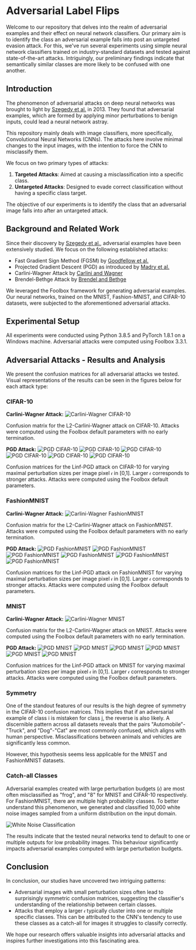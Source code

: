 # Adversarial Label Flips

Welcome to our repository that delves into the realm of adversarial examples and their effect on neural network classifiers. Our primary aim is to identify the class an adversarial example falls into post an untargeted evasion attack. For this, we've run several experiments using simple neural network classifiers trained on industry-standard datasets and tested against state-of-the-art attacks. Intriguingly, our preliminary findings indicate that semantically similar classes are more likely to be confused with one another.

## Introduction

The phenomenon of adversarial attacks on deep neural networks was brought to light by [Szegedy et al.](https://arxiv.org/abs/1312.6199) in 2013. They found that adversarial examples, which are formed by applying minor perturbations to benign inputs, could lead a neural network astray.

This repository mainly deals with image classifiers, more specifically, Convolutional Neural Networks (CNNs). The attacks here involve minimal changes to the input images, with the intention to force the CNN to misclassify them.

We focus on two primary types of attacks:

1. **Targeted Attacks**: Aimed at causing a misclassification into a specific class.
2. **Untargeted Attacks**: Designed to evade correct classification without having a specific class target.

The objective of our experiments is to identify the class that an adversarial image falls into after an untargeted attack.

## Background and Related Work

Since their discovery by [Szegedy et al.](https://arxiv.org/abs/1312.6199), adversarial examples have been extensively studied. We focus on the following established attacks:

- Fast Gradient Sign Method (FGSM) by [Goodfellow et al.](https://arxiv.org/abs/1412.6572)
- Projected Gradient Descent (PGD) as introduced by [Madry et al.](https://arxiv.org/abs/1706.06083)
- Carlini-Wagner Attack by [Carlini and Wagner](https://arxiv.org/abs/1608.04644)
- Brendel-Bethge Attack by [Brendel and Bethge](https://arxiv.org/abs/1910.09338)

We leveraged the Foolbox framework for generating adversarial examples. Our neural networks, trained on the MNIST, Fashion-MNIST, and CIFAR-10 datasets, were subjected to the aforementioned adversarial attacks.

## Experimental Setup

All experiments were conducted using Python 3.8.5 and PyTorch 1.8.1 on a Windows machine. Adversarial attacks were computed using Foolbox 3.3.1.

## Adversarial Attacks - Results and Analysis

We present the confusion matrices for all adversarial attacks we tested. Visual representations of the results can be seen in the figures below for each attack type:

### CIFAR-10

**Carlini-Wagner Attack:**
![Carlini-Wagner CIFAR-10](./code/results/CIFAR-10/figures/L2CarliniWagnerAttack.png)

Confusion matrix for the L2-Carlini-Wagner attack on CIFAR-10. Attacks were computed using the Foolbox default parameters with no early termination.

**PGD Attack:**
![PGD CIFAR-10](./code/results/CIFAR-10/figures/LinfPGD,epsilon=0.01.png) 
![PGD CIFAR-10](./code/results/CIFAR-10/figures/LinfPGD,epsilon=0.02.png)
![PGD CIFAR-10](./code/results/CIFAR-10/figures/LinfPGD,epsilon=0.05.png)
![PGD CIFAR-10](./code/results/CIFAR-10/figures/LinfPGD,epsilon=0.1.png)
![PGD CIFAR-10](./code/results/CIFAR-10/figures/LinfPGD,epsilon=0.2.png)
![PGD CIFAR-10](./code/results/CIFAR-10/figures/LinfPGD,epsilon=0.5.png)

Confusion matrices for the Linf-PGD attack on CIFAR-10 for varying maximal perturbation sizes per image pixel `𝜖` in [0,1]. Larger `𝜖` corresponds to stronger attacks. Attacks were computed using the Foolbox default parameters.

### FashionMNIST

**Carlini-Wagner Attack:**
![Carlini-Wagner FashionMNIST](./code/results/FashionMNIST/figures/L2CarliniWagnerAttack.png)

Confusion matrix for the L2-Carlini-Wagner attack on FashionMNIST. Attacks were computed using the Foolbox default parameters with no early termination.

**PGD Attack:**
![PGD FashionMNIST](./code/results/FashionMNIST/figures/LinfPGD,epsilon=0.01.png)
![PGD FashionMNIST](./code/results/FashionMNIST/figures/LinfPGD,epsilon=0.02.png)
![PGD FashionMNIST](./code/results/FashionMNIST/figures/LinfPGD,epsilon=0.05.png)
![PGD FashionMNIST](./code/results/FashionMNIST/figures/LinfPGD,epsilon=0.1.png)
![PGD FashionMNIST](./code/results/FashionMNIST/figures/LinfPGD,epsilon=0.2.png)
![PGD FashionMNIST](./code/results/FashionMNIST/figures/LinfPGD,epsilon=0.5.png)

Confusion matrices for the Linf-PGD attack on FashionMNIST for varying maximal perturbation sizes per image pixel `𝜖` in [0,1]. Larger `𝜖` corresponds to stronger attacks. Attacks were computed using the Foolbox default parameters.

### MNIST

**Carlini-Wagner Attack:**
![Carlini-Wagner MNIST](./code/results/MNIST/figures/L2CarliniWagnerAttack.png)

Confusion matrix for the L2-Carlini-Wagner attack on MNIST. Attacks were computed using the Foolbox default parameters with no early termination.

**PGD Attack:**
![PGD MNIST](./code/results/MNIST/figures/LinfPGD,epsilon=0.01.png)
![PGD MNIST](./code/results/MNIST/figures/LinfPGD,epsilon=0.02.png)
![PGD MNIST](./code/results/MNIST/figures/LinfPGD,epsilon=0.05.png)
![PGD MNIST](./code/results/MNIST/figures/LinfPGD,epsilon=0.1.png)
![PGD MNIST](./code/results/MNIST/figures/LinfPGD,epsilon=0.2.png)
![PGD MNIST](./code/results/MNIST/figures/LinfPGD,epsilon=0.5.png)

Confusion matrices for the Linf-PGD attack on MNIST for varying maximal perturbation sizes per image pixel `𝜖` in [0,1]. Larger `𝜖` corresponds to stronger attacks. Attacks were computed using the Foolbox default parameters.

### Symmetry

One of the standout features of our results is the high degree of symmetry in the CIFAR-10 confusion matrices. This implies that if an adversarial example of class i is mistaken for class j, the reverse is also likely. A discernible pattern across all datasets reveals that the pairs "Automobile"-"Truck", and "Dog"-"Cat" are most commonly confused, which aligns with human perspective. Misclassifications between animals and vehicles are significantly less common.

However, this hypothesis seems less applicable for the MNIST and FashionMNIST datasets.

### Catch-all Classes

Adversarial examples created with large perturbation budgets (`𝜖`) are most often misclassified as "frog", and "8" for MNIST and CIFAR-10 respectively. For FashionMNIST, there are multiple high probability classes. To better understand this phenomenon, we generated and classified 10,000 white noise images sampled from a uniform distribution on the input domain.

![White Noise Classification](./code/results/barplot.png)

The results indicate that the tested neural networks tend to default to one or multiple outputs for low probability images. This behaviour significantly impacts adversarial examples computed with large perturbation budgets.

## Conclusion

In conclusion, our studies have uncovered two intriguing patterns:

- Adversarial images with small perturbation sizes often lead to surprisingly symmetric confusion matrices, suggesting the classifier's understanding of the relationship between certain classes.
- Attacks that employ a larger `𝜖` typically cluster into one or multiple specific classes. This can be attributed to the CNN's tendency to use these classes as a catch-all for images it struggles to classify correctly.

We hope our research offers valuable insights into adversarial attacks and inspires further investigations into this fascinating area.

